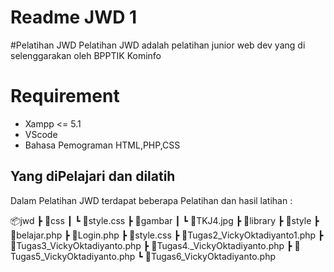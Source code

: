 # Readme JWD 1

#Pelatihan JWD
Pelatihan JWD adalah pelatihan junior web dev yang di selenggarakan oleh BPPTIK Kominfo

# Requirement

- Xampp <= 5.1
- VScode
- Bahasa Pemograman HTML,PHP,CSS

## Yang diPelajari dan dilatih

Dalam Pelatihan JWD terdapat beberapa Pelatihan dan hasil latihan :

 📦jwd
 ┣ 📂css
 ┃ ┗ 📜style.css
 ┣ 📂gambar
 ┃ ┗ 📜TKJ4.jpg
 ┣ 📂library
 ┣ 📂style
 ┣ 📜belajar.php
 ┣ 📜Login.php
 ┣ 📜style.css
 ┣ 📜Tugas2_VickyOktadiyanto1.php
 ┣ 📜Tugas3_VickyOktadiyanto.php
 ┣ 📜Tugas4._VickyOktadiyanto.php
 ┣ 📜Tugas5_VickyOktadiyanto.php
 ┗ 📜Tugas6_VickyOktadiyanto.php
